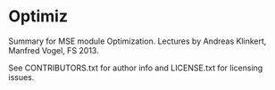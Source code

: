 Optimiz
=======

Summary for MSE module Optimization.
Lectures by Andreas Klinkert, Manfred Vogel, FS 2013.

See CONTRIBUTORS.txt for author info and LICENSE.txt for licensing issues.